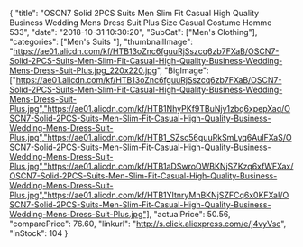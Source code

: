 {
	"title": "OSCN7 Solid 2PCS Suits Men Slim Fit Casual High Quality Business Wedding Mens Dress Suit Plus Size Casual Costume Homme 533",
	"date": "2018-10-31 10:30:20",
	"SubCat": ["Men's Clothing"],
	"categories": ["Men's Suits "],
	"thumbnailImage": "https://ae01.alicdn.com/kf/HTB13oZnc6fguuRjSszcq6zb7FXaB/OSCN7-Solid-2PCS-Suits-Men-Slim-Fit-Casual-High-Quality-Business-Wedding-Mens-Dress-Suit-Plus.jpg_220x220.jpg",
	"BigImage": ["https://ae01.alicdn.com/kf/HTB13oZnc6fguuRjSszcq6zb7FXaB/OSCN7-Solid-2PCS-Suits-Men-Slim-Fit-Casual-High-Quality-Business-Wedding-Mens-Dress-Suit-Plus.jpg","https://ae01.alicdn.com/kf/HTB1NhyPKf9TBuNjy1zbq6xpepXaq/OSCN7-Solid-2PCS-Suits-Men-Slim-Fit-Casual-High-Quality-Business-Wedding-Mens-Dress-Suit-Plus.jpg","https://ae01.alicdn.com/kf/HTB1_SZsc56guuRkSmLyq6AulFXaS/OSCN7-Solid-2PCS-Suits-Men-Slim-Fit-Casual-High-Quality-Business-Wedding-Mens-Dress-Suit-Plus.jpg","https://ae01.alicdn.com/kf/HTB1aDSwroOWBKNjSZKzq6xfWFXax/OSCN7-Solid-2PCS-Suits-Men-Slim-Fit-Casual-High-Quality-Business-Wedding-Mens-Dress-Suit-Plus.jpg","https://ae01.alicdn.com/kf/HTB1YItnryMnBKNjSZFCq6x0KFXaI/OSCN7-Solid-2PCS-Suits-Men-Slim-Fit-Casual-High-Quality-Business-Wedding-Mens-Dress-Suit-Plus.jpg"],
	"actualPrice": 50.56,
	"comparePrice": 76.60,
	"linkurl": "http://s.click.aliexpress.com/e/j4vyVsc",
	"inStock": 104
}
